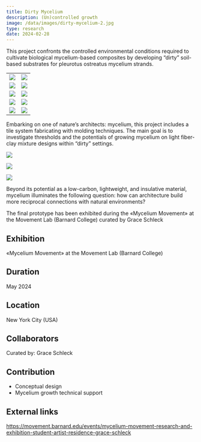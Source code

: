 ```yaml
---
title: Dirty Mycelium
description: (Un)controlled growth 
image: /data/images/dirty-mycelium-2.jpg
type: research
date: 2024-02-28
---
```

This project confronts the controlled environmental conditions required to cultivate biological mycelium-based composites by developing “dirty” soil-based substrates for pleurotus ostreatus mycelium strands.

|   |   |
|---|---|
|![](/data/images/dirty-mycelium-1.jpg)|![](/data/images/dirty-mycelium-2.jpg)|
|![](/data/images/dirty-mycelium-3.jpg)|![](/data/images/dirty-mycelium-4.jpg)|
|![](/data/images/dirty-mycelium-5.jpg)|![](/data/images/dirty-mycelium-6.jpg)|
|![](/data/images/dirty-mycelium-7.jpg)|![](/data/images/dirty-mycelium-8.jpg)|
|![](/data/images/dirty-mycelium-9.jpg)|![](/data/images/dirty-mycelium-10.jpg)|

Embarking on one of nature’s architects: mycelium, this project includes a tile system fabricating with molding techniques. The main goal is to investigate thresholds and the potentials of growing mycelium on light fiber-clay mixture designs within “dirty” settings.

![](/data/images/dirty-mycelium-11.jpg)

![](/data/images/dirty-mycelium-12.jpg)

![](/data/images/dirty-mycelium-13.jpg)

Beyond its potential as a low-carbon, lightweight, and insulative material, mycelium illuminates the following question: how can architecture build more reciprocal connections with natural environments?

The final prototype has been exhibited during the «Mycelium Movement» at the Movement Lab (Barnard College) curated by Grace Schleck


## Exhibition
«Mycelium Movement» at the Movement Lab (Barnard College)

## Duration
May 2024

## Location
New York City (USA)

## Collaborators
Curated by: Grace Schleck

## Contribution
- Conceptual design
- Mycelium growth technical support

## External links
https://movement.barnard.edu/events/mycelium-movement-research-and-exhibition-student-artist-residence-grace-schleck

